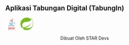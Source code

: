 ## Aplikasi Tabungan Digital (TabungIn)
<div>
  <img src="https://github.com/devicons/devicon/blob/master/icons/java/java-original-wordmark.svg" title="java" alt="dart" width="40" height="40"/>&nbsp;
  <img src="https://github.com/devicons/devicon/blob/master/icons/spring/spring-original.svg" title="java" alt="dart" width="40" height="40"/>&nbsp;
</div>
<p align="center"> 
  Dibuat Oleh STAR Devs<br>
</p>
